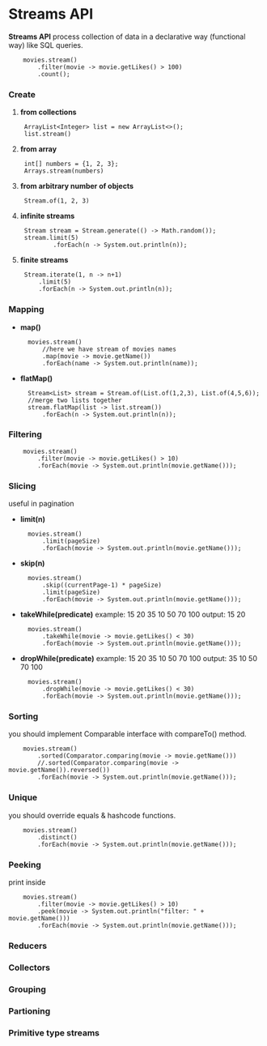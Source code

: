 # Streams API
**Streams API** process collection of data in a declarative way (functional way) like SQL queries.

        movies.stream()
            .filter(movie -> movie.getLikes() > 100)
            .count();

### Create

1. **from collections**

        ArrayList<Integer> list = new ArrayList<>();
        list.stream()

2. **from array**

        int[] numbers = {1, 2, 3};
        Arrays.stream(numbers)

3. **from arbitrary number of objects**

        Stream.of(1, 2, 3)

4. **infinite streams**

        Stream stream = Stream.generate(() -> Math.random());
        stream.limit(5)
                .forEach(n -> System.out.println(n));

5. **finite streams**

        Stream.iterate(1, n -> n+1)
            .limit(5)
            .forEach(n -> System.out.println(n));

### Mapping

* **map()**

        movies.stream()
            //here we have stream of movies names
            .map(movie -> movie.getName())
            .forEach(name -> System.out.println(name));

* **flatMap()**

        Stream<List> stream = Stream.of(List.of(1,2,3), List.of(4,5,6));
        //merge two lists together
        stream.flatMap(list -> list.stream())
            .forEach(n -> System.out.println(n));

### Filtering

        movies.stream()
            .filter(movie -> movie.getLikes() > 10)
            .forEach(movie -> System.out.println(movie.getName()));

### Slicing
useful in pagination

* **limit(n)**

        movies.stream()
            .limit(pageSize)
            .forEach(movie -> System.out.println(movie.getName()));

* **skip(n)**

        movies.stream()
            .skip((currentPage-1) * pageSize)
            .limit(pageSize)
            .forEach(movie -> System.out.println(movie.getName()));

* **takeWhile(predicate)**
example: 15 20 35 10 50 70 100
output: 15 20

        movies.stream()
            .takeWhile(movie -> movie.getLikes() < 30)
            .forEach(movie -> System.out.println(movie.getName()));

* **dropWhile(predicate)**
example: 15 20 35 10 50 70 100
output: 35 10 50 70 100

        movies.stream()
            .dropWhile(movie -> movie.getLikes() < 30)
            .forEach(movie -> System.out.println(movie.getName()));

### Sorting
you should implement Comparable interface with compareTo() method.

        movies.stream()
            .sorted(Comparator.comparing(movie -> movie.getName()))
            //.sorted(Comparator.comparing(movie -> movie.getName()).reversed())
            .forEach(movie -> System.out.println(movie.getName()));

### Unique
you should override equals & hashcode functions.

        movies.stream()
            .distinct()
            .forEach(movie -> System.out.println(movie.getName()));

### Peeking
print inside

        movies.stream()
            .filter(movie -> movie.getLikes() > 10)
            .peek(movie -> System.out.println("filter: " + movie.getName()))
            .forEach(movie -> System.out.println(movie.getName()));

### Reducers



### Collectors



### Grouping



### Partioning



### Primitive type streams


